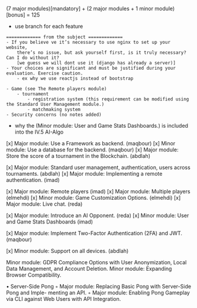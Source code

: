 (7 major modules)[mandatory] + (2 major modules + 1 minor module)[bonus] = 125

<!-- general notes -->
- use branch for each feature

<!-- subject notes -->
	============= from the subject =============
	- If you believe ve it’s necessary to use nginx to set up your website,
		there’s no issue, but ask yourself first, is it truly necessary? Can I do without it?
		[we guess we will dont use it (django has already a server)]
	- Your choices are significant and must be justified during your evaluation. Exercise caution.
		- ex why we use reactjs instead of bootstrap

<!-- big features (bullet points) -->
	- Game (see The Remote players module)
		- tournament
			- registration system (this requirement can be modified using the Standard User Management module.)
			- matchmaking system
	- Security concerns (no notes added)

<!-- questions -->
- why the (Minor module: User and Game Stats Dashboards.) is included into the IV.5 AI-Algo


<!-- MODULES -->
[x] Major module: Use a Framework as backend. (maqbour)
[x] Minor module: Use a database for the backend. (maqbour)
[x] Major module: Store the score of a tournament in the Blockchain. (abdlah)

[x] Major module: Standard user management, authentication, users across tournaments. (abdlah)
[x] Major module: Implementing a remote authentication. (imad)

[x] Major module: Remote players (imad)
[x] Major module: Multiple players (elmehdi)
[x] Minor module: Game Customization Options. (elmehdi)
[x] Major module: Live chat. (reda)

[x] Major module: Introduce an AI Opponent. (reda)
[x] Minor module: User and Game Stats Dashboards (imad)

[x] Major module: Implement Two-Factor Authentication (2FA) and JWT. (maqbour)

[x] Minor module: Support on all devices. (abdlah)


<!-- modules search about them -->
Minor module: GDPR Compliance Options with User Anonymization, Local Data Management, and Account Deletion.
Minor module: Expanding Browser Compatibility.

• Server-Side Pong
	◦ Major module: Replacing Basic Pong with Server-Side Pong and Imple-
		menting an API.
	◦ Major module: Enabling Pong Gameplay via CLI against Web Users with API Integration.